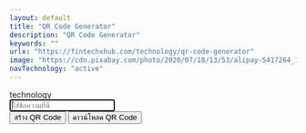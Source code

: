 ```yaml
---
layout: default
title: "QR Code Generator"
description: "QR Code Generator"
keywords: ""
urlx: "https://fintechxhub.com/technology/qr-code-generator"
image: "https://cdn.pixabay.com/photo/2020/07/18/13/53/alipay-5417264_1280.jpg"
navTechnology: "active"
---
```

<div class="col-md-12 mb-2">technology</div>

<script src="https://cdn.jsdelivr.net/npm/qrcodejs/qrcode.min.js"></script>
<div class="col-md-6 offset-md-3">
    <div class="form-group m-2">
        <input type="text" id="text" autofocus placeholder="ใส่ข้อความที่นี่" class="form-control">
    </div>
</div>
<div class="col-md-12 text-center">
    <button class="btn btn-success btn-lg m-1" onclick="generateQRCode()">สร้าง QR Code</button>
    <button class="btn btn-primary btn-lg m-1" onclick="downloadQRCode()">ดาวน์โหลด QR Code</button>
    <center>
        <div id="qrcode" style="margin:20px;"></div>
    </center>
</div>
<script>
    function generateQRCode() {
        const container = document.getElementById('qrcode');
        container.innerHTML = ''; // ล้างของเก่า
        const text = document.getElementById('text').value;
        new QRCode(container, {
            text: text,
            width: 256,
            height: 256,
            colorDark : "#000000",
            colorLight : "#ffffff",
            correctLevel : QRCode.CorrectLevel.H
        });
    }
    function downloadQRCode() {
        const canvas = document.querySelector('#qrcode canvas');
        if (!canvas) {
            alert("กรุณาสร้าง QR Code ก่อนดาวน์โหลด");
            return;
        }
        const border = 10;
        const qrSize = canvas.width;
        const newSize = qrSize + border * 2;
        const borderedCanvas = document.createElement('canvas');
        borderedCanvas.width = newSize;
        borderedCanvas.height = newSize;
        const ctx = borderedCanvas.getContext('2d');
        ctx.fillStyle = '#ffffff';
        ctx.fillRect(0, 0, newSize, newSize);
        ctx.drawImage(canvas, border, border);
        const link = document.createElement('a');
        link.href = borderedCanvas.toDataURL('image/png');
        link.download = 'kris-p19-qr-code.png';
        document.body.appendChild(link);
        link.click();
        document.body.removeChild(link);
    }
</script>
